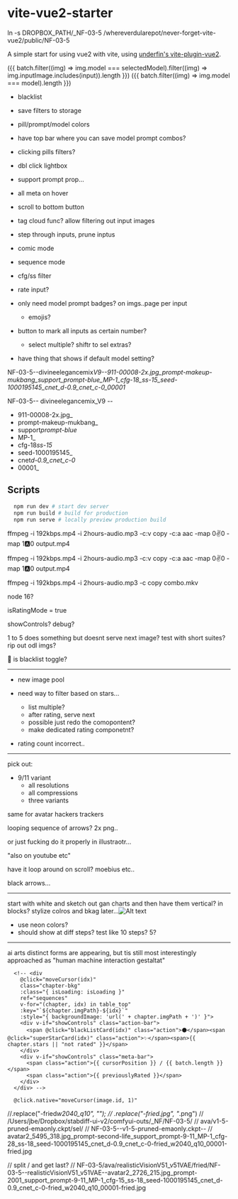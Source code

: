 # vite-vue2-starter

ln -s DROPBOX_PATH/\_NF-03-5 /whereverdularepot/never-forget-vite-vue2/public/NF-03-5

A simple start for using vue2 with vite, using [underfin's vite-plugin-vue2](https://github.com/underfin/vite-plugin-vue2).

({{ batch.filter((img) => img.model === selectedModel).filter((img) => img.inputImage.includes(input)).length }}) ({{ batch.filter((img) => img.model === model).length }})

- blacklist
- save filters to storage
- pill/prompt/model colors

- have top bar where you can save model prompt combos?
- clicking pills filters?

- dbl click lightbox
- support prompt prop…
- all meta on hover

- scroll to bottom button

- tag cloud func? allow filtering out input images
- step through inputs, prune inptus

- comic mode
- sequence mode
- cfg/ss filter

- rate input?
- only need model prompt badges? on imgs..page per input
  - emojis?
- button to mark all inputs as certain number?

  - select multiple? shiftr to sel extras?

- have thing that shows if default model setting?

NF-03-5--divineelegancemix*V9--911-00008-2x.jpg_prompt-makeup-mukbang_support_prompt-blue_MP-1_cfg-18_ss-15_seed-1000195145_cnet_d-0.9_cnet_c-0_00001*

NF-03-5-- divineelegancemix_V9 --

- 911-00008-2x.jpg\_
- prompt-makeup-mukbang\_
- support*prompt-blue*
- MP-1\_
- cfg-18*ss-15*
- seed-1000195145\_
- cnet*d-0.9_cnet_c-0*
- 00001\_

## Scripts

```bash
  npm run dev # start dev server
  npm run build # build for production
  npm run serve # locally preview production build
```

ffmpeg -i 192kbps.mp4 -i 2hours-audio.mp3 -c:v copy -c:a aac -map 0:v:0 -map 1:a:0 output.mp4

ffmpeg -i 192kbps.mp4 -i 2hours-audio.mp3 -c:v copy -c:a aac -map 0:v:0 -map 1:a:0 output.mp4

ffmpeg -i 192kbps.mp4 -i 2hours-audio.mp3 -c copy combo.mkv

node 16?

isRatingMode = true

showControls? debug?

1 to 5 does something but doesnt serve next image? test with short suites? rip out odl imgs?

🎱 is blacklist toggle?

---

- new image pool

- need way to filter based on stars...

  - list multiple?
  - after rating, serve next
  - possible just redo the comopontent?
  - make dedicated rating componetnt?

- rating count incorrect..

---

pick out:

- 9/11 variant
  - all resolutions
  - all compressions
  - three variants

same for avatar hackers trackers

looping sequence of arrows? 2x png..

or just fucking do it properly in illustraotr...

"also on youtube etc"

have it loop around on scroll? moebius etc..

black arrows...

---

start with white and sketch out gan charts and then have them vertical? in blocks? stylize colros and bkag later...![Alt text](https://docs-assets.developer.apple.com/published/114d850041/3401943c-c259-4bd7-86ab-f62e4ee06c99.png)

- use neon colors?
- should show at diff steps? test like 10 steps? 5?

---

ai arts distinct forms are appearing, but tis still most interestingly approached as "human machine interaction gestaltat"

      <!-- <div
        @click="moveCursor(idx)"
        class="chapter-bkg"
        :class="{ isLoading: isLoading }"
        ref="sequences"
        v-for="(chapter, idx) in table_top"
        :key="`${chapter.imgPath}-${idx}`"
        :style="{ backgroundImage: 'url(' + chapter.imgPath + ')' }">
        <div v-if="showControls" class="action-bar">
          <span @click="blackListCard(idx)" class="action">⚫</span><span @click="superStarCard(idx)" class="action">✨</span><span>{{ chapter.stars || "not rated" }}</span>
        </div>
        <div v-if="showControls" class="meta-bar">
          <span class="action">{{ cursorPosition }} / {{ batch.length }}</span>
          <span class="action">{{ previouslyRated }}</span>
        </div>
      </div> -->

      @click.native="moveCursor(image.id, 1)"

//.replace("-fried*w2040_q10", ""); // .replace("-fried.jpg", "*.png") // /Users/jbe/Dropbox/stabdiff-ui-v2/comfyui-outs/\_NF/NF-03-5/ // ava/v1-5-pruned-emaonly.ckpt/sel/ // NF-03-5--v1-5-pruned-emaonly.ckpt-- // avatar2_5495_318.jpg_prompt-second-life_support_prompt-9-11_MP-1_cfg-28_ss-18_seed-1000195145_cnet_d-0.9_cnet_c-0-fried_w2040_q10_00001-fried.jpg

// split / and get last? // NF-03-5/ava/realisticVisionV51_v51VAE/fried/NF-03-5--realisticVisionV51_v51VAE--avatar2_2726_215.jpg_prompt-2001_support_prompt-9-11_MP-1_cfg-15_ss-18_seed-1000195145_cnet_d-0.9_cnet_c-0-fried_w2040_q10_00001-fried.jpg
